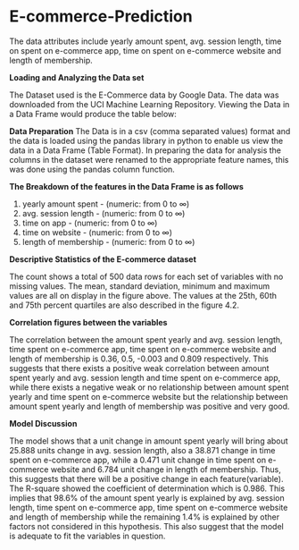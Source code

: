 # E-commerce-Prediction

The data attributes include yearly amount spent, avg. session length, time on spent on e-commerce app, time on spent on e-commerce website and length of membership.

**Loading and Analyzing the Data set**

The Dataset used is the E-Commerce data by Google Data. The data was downloaded from the UCI Machine Learning Repository. Viewing the Data in a Data Frame would produce the table below:

**Data Preparation**
The Data is in a csv (comma separated values) format and the data is loaded using the pandas library in python to enable us view the data in a Data Frame (Table Format). In preparing the data for analysis the columns in the dataset were renamed to the appropriate feature names, this was done using the pandas column function.

**The Breakdown of the features in the Data Frame is as follows**

1. yearly amount spent - (numeric: from 0 to ∞)
2. avg. session length - (numeric: from 0 to ∞)
3. time on app - (numeric: from 0 to ∞)
4. time on website - (numeric: from 0 to ∞)
5. length of membership - (numeric: from 0 to ∞)

**Descriptive Statistics of the E-commerce dataset**

The count shows a total of 500 data rows for each set of variables with no missing values. The mean, standard deviation, minimum and maximum values are all on display in the figure above. The values at the 25th, 60th and 75th percent quartiles are also described in the figure 4.2.

**Correlation figures between the variables**

The correlation between the amount spent yearly and avg. session length, time spent on e-commerce app, time spent on e-commerce website and length of membership is 0.36, 0.5, -0.003 and 0.809 respectively. This suggests that there exists a positive weak correlation between amount spent yearly and avg. session length and time spent on e-commerce app, while there exists a negative weak or no relationship between amount spent yearly and time spent on e-commerce website but the relationship between amount spent yearly and length of membership was positive and very good.

**Model Discussion**

The model shows that a unit change in amount spent yearly will bring about 25.888 units change in avg. session length, also a 38.871 change in time spent on e-commerce app, while a 0.471 unit change in time spent on e-commerce website and 6.784 unit change in length of membership. Thus, this suggests that there will be a positive change in each feature(variable).
The R-square showed the coefficient of determination which is 0.986. This implies that 98.6% of the amount spent yearly is explained by avg. session length, time spent on e-commerce app, time spent on e-commerce website and length of membership while the remaining 1.4% is explained by other factors not considered in this hypothesis. This also suggest that the model is adequate to fit the variables in question.

